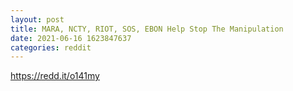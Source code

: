```yaml
--- 
layout: post 
title: MARA, NCTY, RIOT, SOS, EBON Help Stop The Manipulation 
date: 2021-06-16 1623847637 
categories: reddit 
--- 
```

https://redd.it/o141my